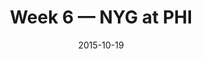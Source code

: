 ---
layout: game
title: Week 6 — NYG at PHI
season: 2015
game_id: 2015_06_NYG_PHI
week: 6
date: 2015-10-19
home_team: PHI
away_team: NYG
final_home: 27
final_away: 7
pbp_url: /assets/data/pbp/2015/2015_06_NYG_PHI.csv.gz
---